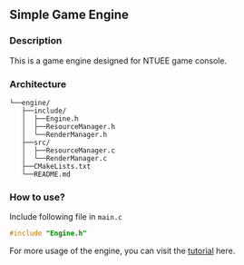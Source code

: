## Simple Game Engine

### Description

This is a game engine designed for NTUEE game console.

### Architecture

```
└──engine/
   ├──include/
   │  ├──Engine.h
   │  ├──ResourceManager.h
   │  └──RenderManager.h
   ├──src/
   │  ├──ResourceManager.c
   │  └──RenderManager.c
   ├──CMakeLists.txt
   └──README.md
```

### How to use?

Include following file in `main.c`
```C
#include "Engine.h"
```
For more usage of the engine, you can visit the [tutorial](https://hackmd.io/@uzF57KwOT5SnkVGD3Ppheg/Bkq8tLnLC) here.
